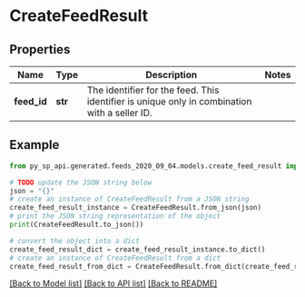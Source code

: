 # CreateFeedResult


## Properties

Name | Type | Description | Notes
------------ | ------------- | ------------- | -------------
**feed_id** | **str** | The identifier for the feed. This identifier is unique only in combination with a seller ID. | 

## Example

```python
from py_sp_api.generated.feeds_2020_09_04.models.create_feed_result import CreateFeedResult

# TODO update the JSON string below
json = "{}"
# create an instance of CreateFeedResult from a JSON string
create_feed_result_instance = CreateFeedResult.from_json(json)
# print the JSON string representation of the object
print(CreateFeedResult.to_json())

# convert the object into a dict
create_feed_result_dict = create_feed_result_instance.to_dict()
# create an instance of CreateFeedResult from a dict
create_feed_result_from_dict = CreateFeedResult.from_dict(create_feed_result_dict)
```
[[Back to Model list]](../README.md#documentation-for-models) [[Back to API list]](../README.md#documentation-for-api-endpoints) [[Back to README]](../README.md)



